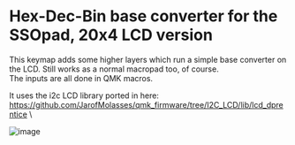 # Hex-Dec-Bin base converter for the SSOpad, 20x4 LCD version
This keymap adds some higher layers which run a simple base converter on the LCD. Still works as a normal macropad too, of course.\
The inputs are all done in QMK macros.

It uses the i2c LCD library ported in here: https://github.com/JarofMolasses/qmk_firmware/tree/I2C_LCD/lib/lcd_dprentice \

![image](https://user-images.githubusercontent.com/33560291/103701613-2e292a00-4f5b-11eb-8cc5-206fa004af61.jpg)

